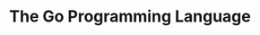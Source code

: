 ---
title: "The Go Programming Language"
showDate: false
draft: false
tags: ["classic","poem"]
link: "https://www.amazon.ca/Go-Programming-Language-Alan-Donovan/dp/0134190440/ref=sr_1_1?s=books&ie=UTF8&qid=1535144600&sr=1-1&keywords=the+go+programming+language"
read: ""
---